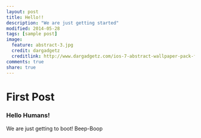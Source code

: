 ```yaml
---
layout: post
title: Hello!!
description: "We are just getting started"
modified: 2014-05-28
tags: [sample post]
image:
  feature: abstract-3.jpg
  credit: dargadgetz
  creditlink: http://www.dargadgetz.com/ios-7-abstract-wallpaper-pack-for-iphone-5-and-ipod-touch-retina/
comments: true
share: true
---
```


# First Post

### Hello Humans!

We are just getting to boot! Beep-Boop